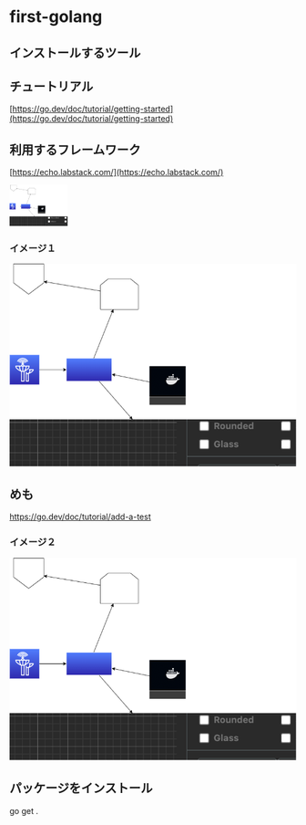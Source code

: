 # first-golang

## インストールするツール

## チュートリアル

[https://go.dev/doc/tutorial/getting-started](https://go.dev/doc/tutorial/getting-started)

## 利用するフレームワーク

[https://echo.labstack.com/](https://echo.labstack.com/)

<img width="102" alt="image" src="./doc.drawio.png">

### イメージ１
![Alt text](doc.drawio.png?raw=true "Title")





## めも
https://go.dev/doc/tutorial/add-a-test


### イメージ２
![Test Image 1](doc.drawio.png)



## パッケージをインストール　
go get . 

